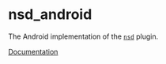 # nsd_android

The Android implementation of the [`nsd`][1] plugin.

[Documentation][1]

[1]: https://github.com/sebastianhaberey/nsd
